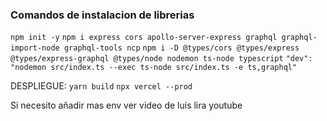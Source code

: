 ### Comandos de instalacion de librerias
`npm init -y`
`npm i express cors apollo-server-express graphql graphql-import-node graphql-tools ncp`
`npm i -D @types/cors @types/express @types/express-graphql @types/node nodemon ts-node typescript`
`"dev": "nodemon src/index.ts --exec ts-node src/index.ts -e ts,graphql"`

DESPLIEGUE:
`yarn build`
`npx vercel --prod`

Si necesito añadir mas env ver video de luis lira youtube
